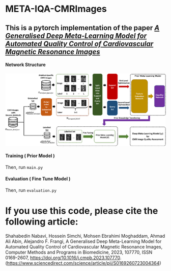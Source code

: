 # META-IQA-CMRImages
## This is a pytorch implementation of the paper *[A Generalised Deep Meta-Learning Model for Automated Quality Control of Cardiovascular Magnetic Resonance Images](https://arxiv.org/ftp/arxiv/papers/2303/2303.13324.pdf)*


#### Network Structure


![Model.png](./Image/Model.png)

#### Training ( Prior Model )

Then, run `main.py`

#### Evaluation ( Fine Tune Model )
 
Then, run `evaluation.py`


# If you use this code, please cite the following article:

Shahabedin Nabavi, Hossein Simchi, Mohsen Ebrahimi Moghaddam, Ahmad Ali Abin, Alejandro F. Frangi, A Generalised Deep Meta-Learning Model for Automated Quality Control of Cardiovascular Magnetic Resonance Images, Computer Methods and Programs in Biomedicine, 2023, 107770, ISSN 0169-2607, https://doi.org/10.1016/j.cmpb.2023.107770.
(https://www.sciencedirect.com/science/article/pii/S0169260723004364)

